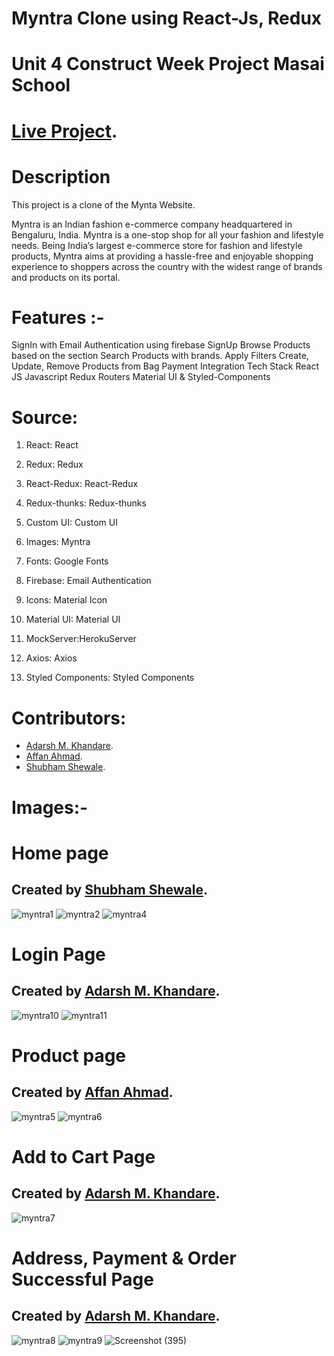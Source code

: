 # Myntra Clone using React-Js, Redux

# **Unit 4 Construct Week Project Masai School**

# [Live Project](https://myntra-clone-unitfour.herokuapp.com/).

# **Description**
This project is a clone of the Mynta Website.

Myntra is an Indian fashion e-commerce company headquartered in Bengaluru, India. Myntra is a one-stop shop for all your fashion and lifestyle needs. Being India’s largest e-commerce store for fashion and lifestyle products, Myntra aims at providing a hassle-free and enjoyable shopping experience to shoppers across the country with the widest range of brands and products on its portal.

# **Features** :-
SignIn with Email Authentication using firebase
SignUp
Browse Products based on the section
Search Products with brands.
Apply Filters
Create, Update, Remove Products from Bag
Payment Integration
Tech Stack
React JS
Javascript
Redux
Routers
Material UI & Styled-Components

# **Source**:
1. React: React

2. Redux: Redux

3. React-Redux: React-Redux

4. Redux-thunks: Redux-thunks

5. Custom UI: Custom UI

6. Images: Myntra

7. Fonts: Google Fonts

8. Firebase: Email Authentication

9. Icons: Material Icon

10. Material UI: Material UI

11. MockServer:HerokuServer

12. Axios: Axios

13. Styled Components: Styled Components

# **Contributors**: 
- [Adarsh M. Khandare](https://www.linkedin.com/in/akhandare/).
- [Affan Ahmad]([https://www.linkedin.com/in/affan-ahmad-31bba9184/](https://github.com/AFFAN-AHMAD)).
- [Shubham Shewale](https://www.linkedin.com/in/shubham-shewale-/).

# **Images**:-

# **Home page**

## Created by [Shubham Shewale](https://www.linkedin.com/in/shubham-shewale-/).


![myntra1](https://user-images.githubusercontent.com/99638448/171442039-56f3b8b5-1d1e-4e52-9cb7-63a635748e01.png)
![myntra2](https://user-images.githubusercontent.com/99638448/171442054-81366d09-d253-4726-ba58-e9e7e37aeb6c.png)
![myntra4](https://user-images.githubusercontent.com/99638448/171442074-c5f1e70a-426b-44ab-9a5d-eb444f75823a.png)


# **Login Page** 

## Created by [Adarsh M. Khandare](https://www.linkedin.com/in/akhandare/).


![myntra10](https://user-images.githubusercontent.com/99638448/171443324-fec3ab9e-94c8-440a-a490-c5d1ae434a36.png)
![myntra11](https://user-images.githubusercontent.com/99638448/171443337-daea128c-0350-4cc0-8055-fde04da42983.png)


# **Product page**

## Created by [Affan Ahmad]([https://www.linkedin.com/in/affan-ahmad-31bba9184/](https://github.com/AFFAN-AHMAD)).


![myntra5](https://user-images.githubusercontent.com/99638448/171442173-1938072b-31aa-4653-9eb8-a25f77f2aabd.png)
![myntra6](https://user-images.githubusercontent.com/99638448/171442187-fbf84075-f9b9-459c-ac72-32c34e8147d7.png)


# **Add to Cart Page**

## Created by [Adarsh M. Khandare](https://www.linkedin.com/in/akhandare/).

![myntra7](https://user-images.githubusercontent.com/99638448/171442215-a967323c-da5d-4991-a3a2-dafd2bfa8f16.png)


# **Address, Payment & Order Successful Page**

## Created by [Adarsh M. Khandare](https://www.linkedin.com/in/akhandare/).


![myntra8](https://user-images.githubusercontent.com/99638448/171442245-102502dd-4f80-4307-8d56-edf35daa67f7.png)
![myntra9](https://user-images.githubusercontent.com/99638448/171442292-b8d56d05-0328-4c3b-a959-74671acb20ad.png)
![Screenshot (395)](https://user-images.githubusercontent.com/99638448/171443202-0d410e4f-c386-40bd-8ee8-454f1316d8a6.png)



